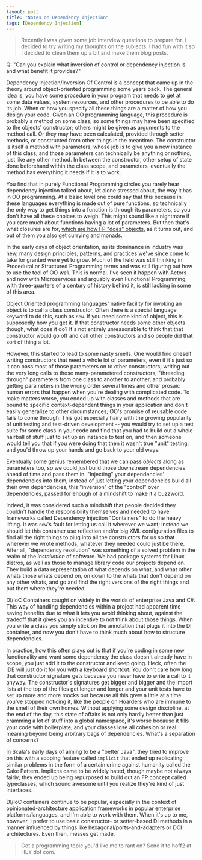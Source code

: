 ```yaml
---
layout: post
title: "Notes on Dependency Injection"
tags: [Dependency Injection]
---
```


 > Recently I was given some job interview questions to prepare for. I decided
 > to try writing my thoughts on the subjects. I had fun with it so I decided to
 > clean them up a bit and make them blog posts.

Q: "Can you explain what inversion of control or dependency injection is and
what benefit it provides?"

Dependency Injection/Inversion Of Control is a concept that came up in the
theory around object-oriented programming some years back. The general idea is,
you have some procedure in your program that needs to get at some data values,
system resources, and other procedures to be able to do its job. When or how you
specify all these things are a matter of how you design your code. Given an OO
programming language, this procedure is probably a method on some class, so some
things may have been specified to the objects' constructor; others might be
given as arguments to the method call. Or they may have been calculated,
provided through setter methods, or constructed from other things in the
meantime. The constructor is itself a method with parameters, whose job is to
give you a new instance of this class, and those parameters can technically be
anything or nothing, just like any other method. In between the constructor,
other setup of state done beforehand within the class scope, and parameters,
eventually the method has everything it needs if it is to work.

You find that in purely Functional Programming circles you rarely hear
dependency injection talked about, let alone stressed about, the way it has in
OO programming. At a basic level one could say that this because in these
languages everything is made out of pure functions, so technically the only way
to get things into a function is through its parameters, so you don't have all
these choices to weigh. This might sound like a nightmare if you care much about
functions having a lot of parameters. But then that's what closures are for,
[which are how FP "does" objects](/2019-10-06-functional-fun/), as it turns out,
and out of them you also get currying and monads.

In the early days of object orientation, as its dominance in industry was new,
many design principles, patterns, and practices we've since come to take for
granted were yet to grow. Much of the field was still thinking in Procedural or
Structured Programming terms and was still figuring out how to use the tool of
OO _well_. This is normal. I've seen it happen with Actors and now with
Microservices and arguably even Functional Programming, with three-quarters of a
century of history behind it, is still lacking in some of this area.

Object Oriented programming languages' native facility for invoking an object is
to call a class constructor. Often there is a special language keyword to do
this, such as `new`. If you need some kind of object, this is supposedly how you
get it. If that constructor needs some other objects though, what does it do?
It's not entirely unreasonable to think that that constructor would go off and
call other constructors and so people did that sort of thing a lot.

However, this started to lead to some nasty smells. One would find oneself
writing constructors that need a whole lot of parameters, even if it's just so
it can pass most of those parameters on to other constructors; writing out the
very long calls to those many-parametered constructors, "threading through"
parameters from one class to another to another, and probably getting parameters
in the wrong order several times and other prosaic human errors that happen when
you're dealing with complicated code. To make matters worse, you ended up with
classes and methods that are bound to specific context-dependent things in your
application and don't easily generalize to other circumstances; OO's promise of
reusable code fails to come through. This got especially hairy with the growing
popularity of unit testing and test-driven development -- you would try to set
up a test suite for some class in your code and find that you had to build out a
whole hairball of stuff just to set up an instance to test on, and then someone
would tell you that if you were doing that then it wasn't true "unit" testing,
and you'd throw up your hands and go back to your old ways.

Eventually some genius remembered that we can pass _objects_ along as parameters
too, so we could just build those downstream dependencies ahead of time and pass
them in. "Injecting" your dependencies' dependencies into them, instead of just
letting your dependencies build all their own dependencies, this "inversion" of
the "control" over dependencies, passed for enough of a mindshift to make it a
buzzword.

Indeed, it was considered such a mindshift that people decided they couldn't
handle the responsibility themselves and needed to have frameworks called
Dependency Injection "Containers" to do the heavy lifting. It was `new`'s fault
for letting us call it wherever we want; instead we should let this container
use reflection and/or big XML configuration files to find all the right things
to plug into all the constructors for us so that wherever we wrote methods,
whatever they needed could just be there. After all, "dependency resolution" was
something of a solved problem in the realm of the _installation_ of software. We
had package systems for Linux distros, as well as those to manage library code
our projects depend on. They build a data representation of what depends on
what, and what other whats those whats depend on, on down to the whats that
don't depend on any other whats, and go and find the right versions of the right
things and put them where they're needed.

DI/IoC Containers caught on widely in the worlds of enterprise Java and C#. This
way of handling dependencies within a project had apparent time-saving benefits
due to what it lets you avoid thinking about, against the tradeoff that it gives
you an incentive to not think about those things. When you write a class you
simply stick on the annotation that plugs it into the DI container, and now you
don't have to think much about how to structure dependencies.

In practice, how this often plays out is that if you're coding in some new
functionality and want some dependency the class doesn't already have in scope,
you just add it to the constructor and keep going. Heck, often the IDE will just
do it for you with a keyboard shortcut. You don't care how long that constructor
signature gets because you never have to write a call to it anyway. The
constructor's signatures get bigger and bigger and the import lists at the top
of the files get longer and longer and your unit tests have to set up more and
more mocks but because all this grew a little at a time you've stopped noticing
it, like the people on Hoarders who are immune to the smell of their own homes.
Without applying some design discipline, at the end of the day, this state of
affairs is not only hardly better than just cramming a lot of stuff into a
global namespace, it's worse because it fills your code with boilerplate, and
your classes lose all cohesion or real meaning beyond being arbitrary bags of
dependencies. What's a separation of concerns?

In Scala's early days of aiming to be a "better Java", they tried to improve on
this with a scoping feature called `implicit` that ended up replicating similar
problems in the form of a certain crime against humanity called the Cake
Pattern. Implicits came to be widely hated, though maybe not always fairly; they
ended up being repurposed to build out an FP concept called typeclasses, which
sound awesome until you realize they're kind of just interfaces.

DI/IoC containers continue to be popular, especially in the context of
opinionated-architecture application frameworks in popular enterprise
platforms/languages, and I'm able to work with them. When it's up to me,
however, I prefer to use basic constructor- or setter-based DI methods in a
manner influenced by things like hexagonal/ports-and-adapters or DCI
architectures. Even then, messes get made.

 > Got a programming topic you'd like me to rant on? Send it to hoff2 at HEY dot
 > com.
